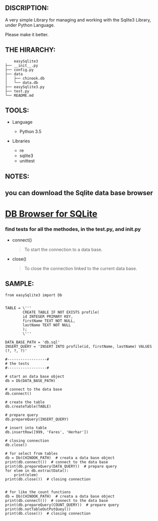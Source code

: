 DISCRIPTION:
------------
A very simple Library for managing and working with the Sqlite3 Library, 
under Python Language.

Please make it better.

THE HIRARCHY:
-------------
```
    easySqlite3
├── __init__.py
├── config.py
├── data
│   ├── chinook.db
│   └── data.db
├── easySqlite3.py
├── test.py
└── README.md
```

TOOLS:
------
* Language
	* Python 3.5

* Libraries
	* re
	* sqlite3
  * unittest

NOTES:
------
## you can download the Sqlite data base browser
# [DB Browser for SQLite](https://sqlitebrowser.org/)
### find tests for all the methodes, in the test.py, and __init__.py
* connect()
  >To start the connection to a data base.

* close()
  >To close the connection linked to the current data base.

SAMPLE:
-------
```
from easySqlite3 import Db


TABLE = \'''
        CREATE TABLE IF NOT EXISTS profile(
        id INTEGER PRIMARY KEY,
        firstName TEXT NOT NULL,
        lastName TEXT NOT NULL
        );
        \'''

DATA_BASE_PATH = 'db.sql'
INSERT_QUERY = 'INSERT INTO profile(id, firstName, lastName) VALUES (?, ?, ?)'

#------------------#
# the tests
#------------------#

# start an data base object
db = Db(DATA_BASE_PATH)

# connect to the data base
db.connect()

# create the table
db.createTable(TABLE)

# prepare query
db.prepareQuery(INSERT_QUERY)

# insert into table
db.insertRow([999, 'Fares', 'Herhar'])

# closing connection
db.close()

# for select from tables
db = Db(CHINOOK_PATH)  # creata a data base object
print(db.connect())  # connect to the data base
print(db.prepareQuery(DATA_QUERY))  # prepare query
for elem in db.extractData():
    print(elem)
print(db.close())  # closing connection


# for like the count functions
db = Db(CHINOOK_PATH)  # creata a data base object
print(db.connect())  # connect to the data base
print(db.prepareQuery(COUNT_QUERY))  # prepare query
print(db.notTableOutPutQuey())
print(db.close())  # closing connection

```